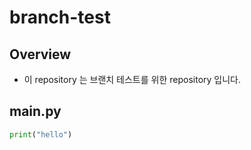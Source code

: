 # branch-test

## Overview

- 이 repository 는 브랜치 테스트를 위한 repository 입니다.

## main.py

```python
print("hello")
```
